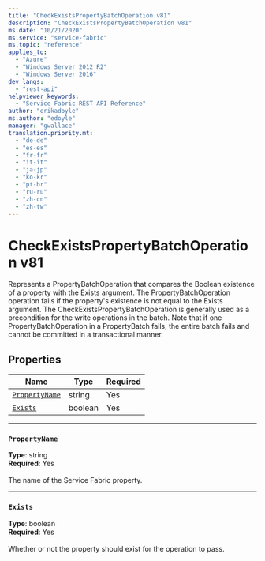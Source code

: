 ```yaml
---
title: "CheckExistsPropertyBatchOperation v81"
description: "CheckExistsPropertyBatchOperation v81"
ms.date: "10/21/2020"
ms.service: "service-fabric"
ms.topic: "reference"
applies_to: 
  - "Azure"
  - "Windows Server 2012 R2"
  - "Windows Server 2016"
dev_langs: 
  - "rest-api"
helpviewer_keywords: 
  - "Service Fabric REST API Reference"
author: "erikadoyle"
ms.author: "edoyle"
manager: "gwallace"
translation.priority.mt: 
  - "de-de"
  - "es-es"
  - "fr-fr"
  - "it-it"
  - "ja-jp"
  - "ko-kr"
  - "pt-br"
  - "ru-ru"
  - "zh-cn"
  - "zh-tw"
---
```

# CheckExistsPropertyBatchOperation v81

Represents a PropertyBatchOperation that compares the Boolean existence of a property with the Exists argument.
The PropertyBatchOperation operation fails if the property's existence is not equal to the Exists argument.
The CheckExistsPropertyBatchOperation is generally used as a precondition for the write operations in the batch.
Note that if one PropertyBatchOperation in a PropertyBatch fails,
the entire batch fails and cannot be committed in a transactional manner.


## Properties
| Name | Type | Required |
| --- | --- | --- |
| [`PropertyName`](#propertyname) | string | Yes |
| [`Exists`](#exists) | boolean | Yes |

____
### `PropertyName`
__Type__: string <br/>
__Required__: Yes<br/>
<br/>
The name of the Service Fabric property.

____
### `Exists`
__Type__: boolean <br/>
__Required__: Yes<br/>
<br/>
Whether or not the property should exist for the operation to pass.

